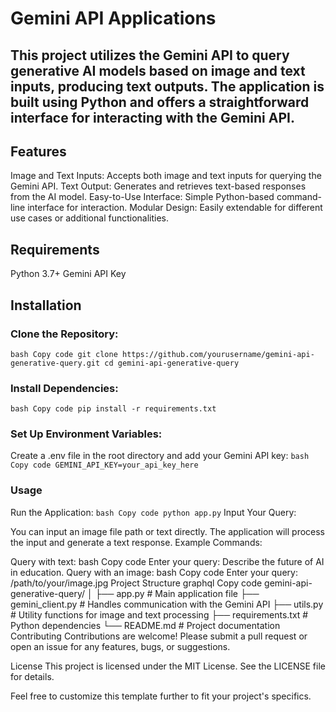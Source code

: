 # Gemini API Applications
## This project utilizes the Gemini API to query generative AI models based on image and text inputs, producing text outputs. The application is built using Python and offers a straightforward interface for interacting with the Gemini API.

## Features
Image and Text Inputs: Accepts both image and text inputs for querying the Gemini API.
Text Output: Generates and retrieves text-based responses from the AI model.
Easy-to-Use Interface: Simple Python-based command-line interface for interaction.
Modular Design: Easily extendable for different use cases or additional functionalities.

## Requirements
Python 3.7+
Gemini API Key

## Installation
### Clone the Repository:
`
bash
Copy code
git clone https://github.com/yourusername/gemini-api-generative-query.git
cd gemini-api-generative-query
`
### Install Dependencies:
`
bash
Copy code
pip install -r requirements.txt
`
### Set Up Environment Variables:
Create a .env file in the root directory and add your Gemini API key:
`
bash
Copy code
GEMINI_API_KEY=your_api_key_here
`
### Usage
Run the Application:
`
bash
Copy code
python app.py
`
Input Your Query:

You can input an image file path or text directly.
The application will process the input and generate a text response.
Example Commands:

Query with text:
bash
Copy code
Enter your query: Describe the future of AI in education.
Query with an image:
bash
Copy code
Enter your query: /path/to/your/image.jpg
Project Structure
graphql
Copy code
gemini-api-generative-query/
│
├── app.py              # Main application file
├── gemini_client.py    # Handles communication with the Gemini API
├── utils.py            # Utility functions for image and text processing
├── requirements.txt    # Python dependencies
└── README.md           # Project documentation
Contributing
Contributions are welcome! Please submit a pull request or open an issue for any features, bugs, or suggestions.

License
This project is licensed under the MIT License. See the LICENSE file for details.

Feel free to customize this template further to fit your project's specifics.









